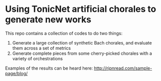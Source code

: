 # Using TonicNet artificial chorales to generate new works

This repo contains a collection of codes to do two things:
1.  Generate a large collection of synthetic Bach chorales, and evaluate them across a set of metrics
2.  Generate complete pieces from some cherry-picked chorales with a variety of orchestrations

Examples of the results can be heard here: http://ripnread.com/sample-page/blog/
